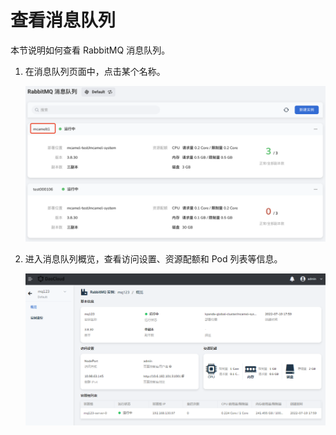 # 查看消息队列

本节说明如何查看 RabbitMQ 消息队列。

1. 在消息队列页面中，点击某个名称。

    ![](../images/view01.png)

2. 进入消息队列概览，查看访问设置、资源配额和 Pod 列表等信息。

    ![](../images/view02.png)
